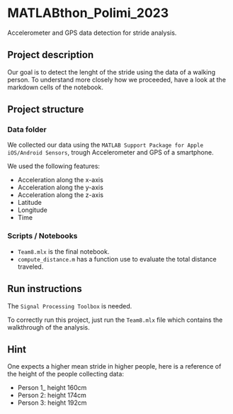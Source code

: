 # MATLABthon_Polimi_2023

Accelerometer and GPS data detection for stride analysis.

## Project description

Our goal is to detect the lenght of the stride using the data of a walking person.
To understand more closely how we proceeded, have a look at the markdown cells of the notebook.

## Project structure

### Data folder

We collected our data using the `MATLAB Support Package for Apple iOS/Android Sensors`, trough Accelerometer and GPS of a smartphone.

We used the following features:

- Acceleration along the x-axis
- Acceleration along the y-axis
- Acceleration along the z-axis
- Latitude
- Longitude
- Time

### Scripts / Notebooks

- `Team8.mlx` is the final notebook.
- `compute_distance.m` has a function use to evaluate the total distance traveled.

## Run instructions

The `Signal Processing Toolbox` is needed.

To correctly run this project, just run the `Team8.mlx` file which contains the walkthrough of the analysis.

## Hint

One expects a higher mean stride in higher people, here is a reference of the height of the people collecting data:

- Person 1_ height 160cm
- Person 2: height 174cm
- Person 3: height 192cm
